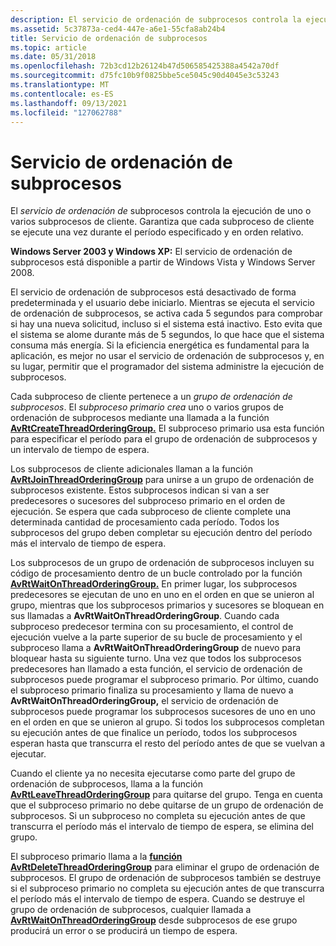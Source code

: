 ```yaml
---
description: El servicio de ordenación de subprocesos controla la ejecución de uno o varios subprocesos de cliente. Garantiza que cada subproceso de cliente se ejecute una vez durante el período especificado y en orden relativo.
ms.assetid: 5c37873a-ced4-447e-a6e1-55cfa8ab24b4
title: Servicio de ordenación de subprocesos
ms.topic: article
ms.date: 05/31/2018
ms.openlocfilehash: 72b3cd12b26124b47d506585425388a4542a70df
ms.sourcegitcommit: d75fc10b9f0825bbe5ce5045c90d4045e3c53243
ms.translationtype: MT
ms.contentlocale: es-ES
ms.lasthandoff: 09/13/2021
ms.locfileid: "127062788"
---
```

# <a name="thread-ordering-service"></a>Servicio de ordenación de subprocesos

El *servicio de ordenación de* subprocesos controla la ejecución de uno o varios subprocesos de cliente. Garantiza que cada subproceso de cliente se ejecute una vez durante el período especificado y en orden relativo.

**Windows Server 2003 y Windows XP:** El servicio de ordenación de subprocesos está disponible a partir de Windows Vista y Windows Server 2008.

El servicio de ordenación de subprocesos está desactivado de forma predeterminada y el usuario debe iniciarlo. Mientras se ejecuta el servicio de ordenación de subprocesos, se activa cada 5 segundos para comprobar si hay una nueva solicitud, incluso si el sistema está inactivo. Esto evita que el sistema se alome durante más de 5 segundos, lo que hace que el sistema consuma más energía. Si la eficiencia energética es fundamental para la aplicación, es mejor no usar el servicio de ordenación de subprocesos y, en su lugar, permitir que el programador del sistema administre la ejecución de subprocesos.

Cada subproceso de cliente pertenece a un *grupo de ordenación de subprocesos*. El *subproceso primario crea* uno o varios grupos de ordenación de subprocesos mediante una llamada a la función [**AvRtCreateThreadOrderingGroup.**](/windows/desktop/api/Avrt/nf-avrt-avrtcreatethreadorderinggroup) El subproceso primario usa esta función para especificar el período para el grupo de ordenación de subprocesos y un intervalo de tiempo de espera.

Los subprocesos de cliente adicionales llaman a la función [**AvRtJoinThreadOrderingGroup**](/windows/desktop/api/Avrt/nf-avrt-avrtjointhreadorderinggroup) para unirse a un grupo de ordenación de subprocesos existente. Estos subprocesos indican si van a ser predecesores o sucesores del subproceso primario en el orden de ejecución. Se espera que cada subproceso de cliente complete una determinada cantidad de procesamiento cada período. Todos los subprocesos del grupo deben completar su ejecución dentro del período más el intervalo de tiempo de espera.

Los subprocesos de un grupo de ordenación de subprocesos incluyen su código de procesamiento dentro de un bucle controlado por la función [**AvRtWaitOnThreadOrderingGroup.**](/windows/desktop/api/Avrt/nf-avrt-avrtwaitonthreadorderinggroup) En primer lugar, los subprocesos predecesores se ejecutan de uno en uno en el orden en que se unieron al grupo, mientras que los subprocesos primarios y sucesores se bloquean en sus llamadas a **AvRtWaitOnThreadOrderingGroup**. Cuando cada subproceso predecesor termina con su procesamiento, el control de ejecución vuelve a la parte superior de su bucle de procesamiento y el subproceso llama a **AvRtWaitOnThreadOrderingGroup** de nuevo para bloquear hasta su siguiente turno. Una vez que todos los subprocesos predecesores han llamado a esta función, el servicio de ordenación de subprocesos puede programar el subproceso primario. Por último, cuando el subproceso primario finaliza su procesamiento y llama de nuevo a **AvRtWaitOnThreadOrderingGroup,** el servicio de ordenación de subprocesos puede programar los subprocesos sucesores de uno en uno en el orden en que se unieron al grupo. Si todos los subprocesos completan su ejecución antes de que finalice un período, todos los subprocesos esperan hasta que transcurra el resto del período antes de que se vuelvan a ejecutar.

Cuando el cliente ya no necesita ejecutarse como parte del grupo de ordenación de subprocesos, llama a la función [**AvRtLeaveThreadOrderingGroup**](/windows/desktop/api/Avrt/nf-avrt-avrtleavethreadorderinggroup) para quitarse del grupo. Tenga en cuenta que el subproceso primario no debe quitarse de un grupo de ordenación de subprocesos. Si un subproceso no completa su ejecución antes de que transcurra el período más el intervalo de tiempo de espera, se elimina del grupo.

El subproceso primario llama a la [**función AvRtDeleteThreadOrderingGroup**](/windows/desktop/api/Avrt/nf-avrt-avrtdeletethreadorderinggroup) para eliminar el grupo de ordenación de subprocesos. El grupo de ordenación de subprocesos también se destruye si el subproceso primario no completa su ejecución antes de que transcurra el período más el intervalo de tiempo de espera. Cuando se destruye el grupo de ordenación de subprocesos, cualquier llamada a [**AvRtWaitOnThreadOrderingGroup**](/windows/desktop/api/Avrt/nf-avrt-avrtwaitonthreadorderinggroup) desde subprocesos de ese grupo producirá un error o se producirá un tiempo de espera.

 

 



